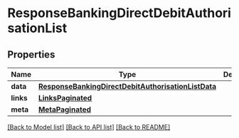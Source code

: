 # ResponseBankingDirectDebitAuthorisationList

## Properties
Name | Type | Description | Notes
------------ | ------------- | ------------- | -------------
**data** | [**ResponseBankingDirectDebitAuthorisationListData**](ResponseBankingDirectDebitAuthorisationListData.md) |  | 
**links** | [**LinksPaginated**](LinksPaginated.md) |  | 
**meta** | [**MetaPaginated**](MetaPaginated.md) |  | 

[[Back to Model list]](../README.md#documentation-for-models) [[Back to API list]](../README.md#documentation-for-api-endpoints) [[Back to README]](../README.md)


